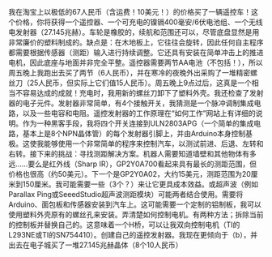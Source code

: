 我在淘宝上以极低的67人民币（含运费！10美元！）的价格买了一辆遥控车！这个价格，你将获得一个遥控器、一个可充电的镍镉400毫安/6伏电池组、一个无线电发射器（27.145兆赫）。车轮是橡胶的，续航和范围还可以，尽管底盘显然是用非常廉价的塑料制成的。缺点是：在木地板上，它往往会旋转，因此任何自主程序都需要根据传感器（测距）输入进行持续调整。它还具有安装在简单冲击上的推进电机，因此底座与地面并非完全平整。遥控器需要两节AA电池（不包括！），所以周五晚上我跑出去买了两节（6人民币），并在寒冷的夜晚外出采购了一堆精密螺丝刀（25人民币，但实际上它们值15人民币）。周五晚上9点过后，这真是一个相当不容易达成的成就！充电时，我用新的螺丝刀卸下了塑料外壳。我还检查了发射器的电子元件。发射器非常简单，有4个接触开关，我猜测是一个脉冲调制集成电路，以及一些电容和电阻。遥控发射器的工作原理在“如何工作”网站上有详细的说明。作为一种黑客手段，我将四个开关连接到ULN2803APG（一个简单的集成电路，基本上是8个NPN晶体管）的每个发射器引脚上，并由Arduino本身控制基极。这使我能够使用一个非常简单的程序来控制汽车，以测试前进、后退、左转和右转。接下来的挑战：寻找测距解决方案。机器人需要知道墙壁和其他物体有多远……要么是红外线（Sharp IR），GP2Y0A700看起来具有最长的测距范围，但价格也很高（约50美元）。下一个是GP2Y0A02，大约15美元，测距范围为20厘米到150厘米。我可能需要一些（3个？）来让它更具成本效益。或超声波（例如Parallax Ping或SeeedStudio超声波测距模块）可能两者结合使用。需要将Arduino、面包板和传感器安装到汽车上。这可能需要一个定制的铝制板，我可以使用塑料外壳原有的螺丝孔来安装。弄清楚如何控制电机。有两种方法；拆除当前的控制板并替换自己的。这意味着一个H桥，可以让我双向控制电机（TI的L293NE或TI的SN754410）。创建自己的遥控发射器。我现在更倾向于（b），并出去在电子城买了一堆27.145兆赫晶体（8个10人民币）
